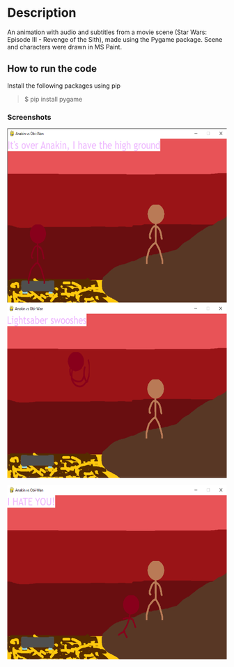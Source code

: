 # Description
An animation with audio and subtitles from a movie scene (Star Wars: Episode III - Revenge of the Sith), made using the Pygame package. Scene and characters were drawn in MS Paint.

## How to run the code
Install the following packages using pip
>$ pip install pygame

### Screenshots
<p float="left">
<img src="screenshots/screenshot1.png" height="400"/>
<img src="screenshots/screenshot2.png" height="400"/>
</p>

<img src="screenshots/screenshot3.png" height="400"/>
